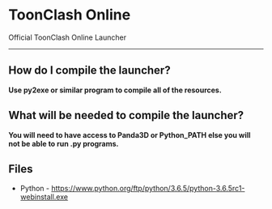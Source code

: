# ToonClash Online
Official ToonClash Online Launcher
***

## How do I compile the launcher?
**Use py2exe or similar program to compile all of the resources.**

## What will be needed to compile the launcher?
**You will need to have access to Panda3D or Python_PATH else you will not be able to run .py programs.**

## Files
* Python - https://www.python.org/ftp/python/3.6.5/python-3.6.5rc1-webinstall.exe
